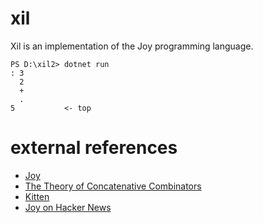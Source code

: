 # xil
Xil is an implementation of the Joy programming language.
```
PS D:\xil2> dotnet run
: 3
  2
  +
  .
5           <- top
```

# external references
* [Joy](https://hypercubed.github.io/joy/joy.html)
* [The Theory of Concatenative Combinators](http://tunes.org/~iepos/joy.html)
* [Kitten](https://kittenlang.org/)
* [Joy on Hacker News](https://news.ycombinator.com/item?id=17685548)